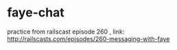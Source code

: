 faye-chat
=========

practice from railscast episode 260 , link: http://railscasts.com/episodes/260-messaging-with-faye